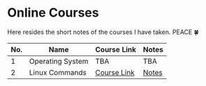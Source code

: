 # Online Courses

Here resides the short notes of the courses I have taken. PEACE 🍀

|No.    |Name   |Course Link   |Notes   |
|---|---|---|---|
|1      |Operating System   |TBA   |TBA
|2      |Linux Commands     |[Course Link](https://www.udemy.com/course/the-linux-command-line-bootcamp)|[Notes](./linux-commands.md)

